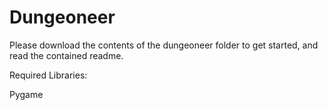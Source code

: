 # Dungeoneer

Please download the contents of the dungeoneer folder to get started, and read the contained readme. 

Required Libraries:

Pygame
